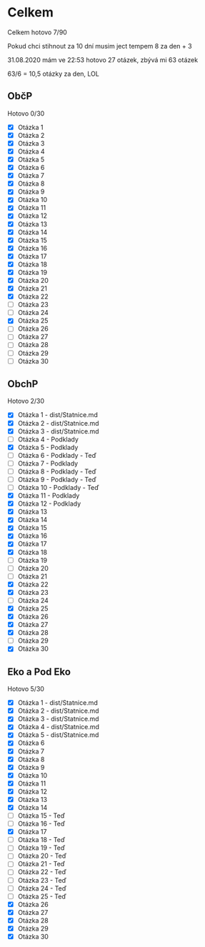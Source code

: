 # Celkem

Celkem hotovo 7/90

Pokud chci stihnout za 10 dní musim ject tempem 8 za den + 3

31.08.2020 mám ve 22:53 hotovo 27 otázek, zbývá mi 63 otázek

63/6 = 10,5 otázky za den, LOL

## ObčP

Hotovo 0/30

- [x] Otázka 1
- [x] Otázka 2
- [x] Otázka 3
- [x] Otázka 4
- [x] Otázka 5
- [x] Otázka 6
- [x] Otázka 7
- [x] Otázka 8
- [x] Otázka 9
- [x] Otázka 10
- [x] Otázka 11
- [x] Otázka 12
- [x] Otázka 13
- [x] Otázka 14
- [x] Otázka 15
- [x] Otázka 16
- [x] Otázka 17
- [x] Otázka 18
- [x] Otázka 19
- [x] Otázka 20
- [x] Otázka 21
- [x] Otázka 22
- [ ] Otázka 23
- [ ] Otázka 24
- [x] Otázka 25
- [ ] Otázka 26
- [ ] Otázka 27
- [ ] Otázka 28
- [ ] Otázka 29
- [ ] Otázka 30

## ObchP

Hotovo 2/30

- [x] Otázka 1 - dist/Statnice.md
- [x] Otázka 2 - dist/Statnice.md
- [x] Otázka 3 - dist/Statnice.md
- [ ] Otázka 4 - Podklady
- [x] Otázka 5 - Podklady
- [ ] Otázka 6 - Podklady - Teď
- [ ] Otázka 7 - Podklady
- [ ] Otázka 8 - Podklady - Teď
- [ ] Otázka 9 - Podklady - Teď
- [ ] Otázka 10 - Podklady - Teď
- [x] Otázka 11 - Podklady
- [x] Otázka 12 - Podklady
- [x] Otázka 13
- [x] Otázka 14
- [x] Otázka 15
- [x] Otázka 16
- [x] Otázka 17
- [x] Otázka 18
- [ ] Otázka 19
- [ ] Otázka 20
- [ ] Otázka 21
- [x] Otázka 22
- [x] Otázka 23
- [ ] Otázka 24
- [x] Otázka 25
- [x] Otázka 26
- [x] Otázka 27
- [x] Otázka 28
- [ ] Otázka 29
- [x] Otázka 30

## Eko a Pod Eko

Hotovo 5/30

- [x] Otázka 1 - dist/Statnice.md
- [x] Otázka 2 - dist/Statnice.md
- [x] Otázka 3 - dist/Statnice.md
- [x] Otázka 4 - dist/Statnice.md
- [x] Otázka 5 - dist/Statnice.md
- [x] Otázka 6
- [x] Otázka 7
- [x] Otázka 8
- [x] Otázka 9
- [x] Otázka 10
- [x] Otázka 11
- [x] Otázka 12
- [x] Otázka 13
- [x] Otázka 14
- [ ] Otázka 15 - Teď
- [ ] Otázka 16 - Teď
- [x] Otázka 17
- [ ] Otázka 18 - Teď
- [ ] Otázka 19 - Teď
- [ ] Otázka 20 - Teď
- [ ] Otázka 21 - Teď
- [ ] Otázka 22 - Teď
- [ ] Otázka 23 - Teď
- [ ] Otázka 24 - Teď
- [ ] Otázka 25 - Teď
- [x] Otázka 26
- [x] Otázka 27
- [x] Otázka 28
- [x] Otázka 29
- [x] Otázka 30
